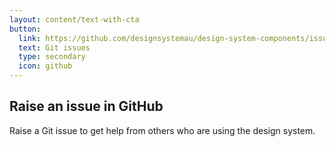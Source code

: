 ```yaml
---
layout: content/text-with-cta
button:
  link: https://github.com/designsystemau/design-system-components/issues
  text: Git issues
  type: secondary
  icon: github
---
```


## Raise an issue in GitHub

Raise a Git issue to get help from others who are using the design system.
